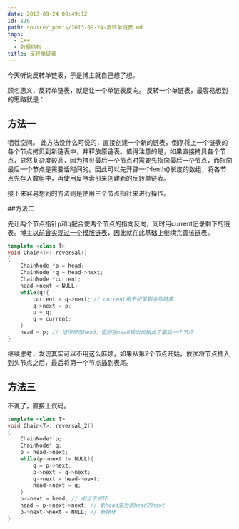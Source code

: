 ```yaml
---
date: 2013-09-24 00:49:12
id: 116
path: source/_posts/2013-09-24-反转单链表.md
tags:
  - C++
  - 数据结构
title: 反转单链表
---
```


今天听说反转单链表，于是博主就自己想了想。

顾名思义，反转单链表，就是让一个单链表反向。
反转一个单链表，最容易想到的思路就是：

## 方法一

牺牲空间。
此方法没什么可说的，直接创建一个新的链表，倒序将上一个链表的各个节点拷贝到新链表中，并释放原链表。值得注意的是，如果直接拷贝各个节点，显然复杂度较高，因为拷贝最后一个节点时需要先指向最后一个节点，而指向最后一个节点是需要话时间的。因此可以先开辟一个lenth()长度的数组，将各节点先存入数组中，再使用反序索引来创建新的反转单链表。

接下来容易想到的方法则是使用三个节点指针来进行操作。

<!-- more -->

##方法二

先让两个节点指针p和q配合使两个节点的指向反向，同时用current记录剩下的链表。博主[以前曾实现过一个模版链表](http://www.euryugasaki.com/?p=452 "模版链表")，因此就在此基础上继续完善该链表。

``` c++
template <class T>
void Chain<T>::reversal()
{
    ChainNode *p = head;
    ChainNode *q = head->next;
    ChainNode *current;
    head->next = NULL;
    while(q){
        current = q->next; // current用于纪录剩余的链表
        q->next = p;
        p = q;
        q = current;
    }
    head = p; // 记得修改head，否则按head输出仅输出了最后一个节点
}
```

继续思考，发现其实可以不用这么麻烦，如果从第2个节点开始，依次将节点插入到头节点之后，最后将第一个节点插到表尾。

## 方法三

不说了，直接上代码。

``` c++
template <class T>
void Chain<T>::reversal_2()
{
    ChainNode* p;
    ChainNode* q;
    p = head->next;
    while(p->next != NULL){
        q = p->next;
        p->next = q->next;
        q->next = head->next;
        head->next = q;
    }
    p->next = head; // 相当于成环
    head = p->next->next; // 新head变为原head的next
    p->next->next = NULL; // 断掉环
}
```